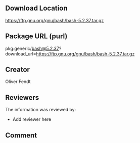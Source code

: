 ## Download Location

https://ftp.gnu.org/gnu/bash/bash-5.2.37.tar.gz

## Package URL (purl)

pkg:generic/bash@5.2.37?download_url=https://ftp.gnu.org/gnu/bash/bash-5.2.37.tar.gz

## Creator

Oliver Fendt

## Reviewers

The information was reviewed by:

* Add reviewer here

## Comment

